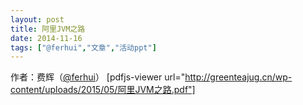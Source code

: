 ```yaml
---
layout: post
title: 阿里JVM之路
date: 2014-11-16
tags: ["@ferhui","文章","活动ppt"]
---
```


作者：费辉（[@ferhui](http://weibo.com/u/2651541140)）
[pdfjs-viewer url="http://greenteajug.cn/wp-content/uploads/2015/05/阿里JVM之路.pdf"]
